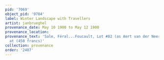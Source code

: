 ```yaml
---
pid: '7069'
object_pid: '9784'
label: Winter Landscape with Travellers
artist: janbrueghel
provenance_date: May 10 1900 to May 12 1900
provenance_location:
provenance_text: 'Sale, Féral...Foucault, Lot #82 (as Aert van der Neer) to Colnaghi
  at (450 francs)'
collection: provenance
order: '2407'
---
```

